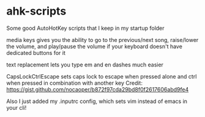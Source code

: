 # ahk-scripts
Some good AutoHotKey scripts that I keep in my startup folder

media keys gives you the ability to go to the previous/next song, raise/lower the volume, and play/pause the volume if your keyboard doesn't have dedicated buttons for it

text replacement lets you type em and en dashes much easier

CapsLockCtrlEscape sets caps lock to escape when pressed alone and ctrl when pressed in combination with another key
Credit: https://gist.github.com/nocaoper/b872f97cda29bd8f0f2617606abd9fe4

Also I just added my .inputrc config, which sets vim instead of emacs in your cli!
